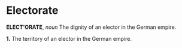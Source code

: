 # Electorate

**ELECT'ORATE**, _noun_ The dignity of an elector in the German empire.

**1.** The territory of an elector in the German empire.